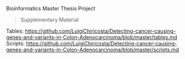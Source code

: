 Bioinformatics Master Thesis Project
> Supplementary Material

Tables: https://github.com/LuigiChiricosta/Detecting-cancer-causing-genes-and-variants-in-Colon-Adenocarcinoma/blob/master/tables.md
Scripts: https://github.com/LuigiChiricosta/Detecting-cancer-causing-genes-and-variants-in-Colon-Adenocarcinoma/blob/master/scripts.md
